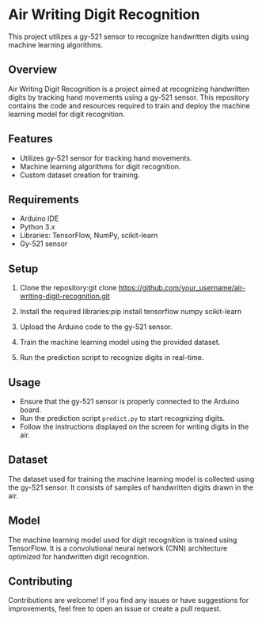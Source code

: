 # Air Writing Digit Recognition

This project utilizes a gy-521 sensor to recognize handwritten digits using machine learning algorithms.

## Overview

Air Writing Digit Recognition is a project aimed at recognizing handwritten digits by tracking hand movements using a gy-521 sensor. This repository contains the code and resources required to train and deploy the machine learning model for digit recognition.

## Features

- Utilizes gy-521 sensor for tracking hand movements.
- Machine learning algorithms for digit recognition.
- Custom dataset creation for training.

## Requirements

- Arduino IDE
- Python 3.x
- Libraries: TensorFlow, NumPy, scikit-learn
- Gy-521 sensor

## Setup

1. Clone the repository:git clone https://github.com/your_username/air-writing-digit-recognition.git

2. Install the required libraries:pip install tensorflow numpy scikit-learn

3. Upload the Arduino code to the gy-521 sensor.

4. Train the machine learning model using the provided dataset.

5. Run the prediction script to recognize digits in real-time.

## Usage

- Ensure that the gy-521 sensor is properly connected to the Arduino board.
- Run the prediction script `predict.py` to start recognizing digits.
- Follow the instructions displayed on the screen for writing digits in the air.

## Dataset

The dataset used for training the machine learning model is collected using the gy-521 sensor. It consists of samples of handwritten digits drawn in the air.

## Model

The machine learning model used for digit recognition is trained using TensorFlow. It is a convolutional neural network (CNN) architecture optimized for handwritten digit recognition.

## Contributing

Contributions are welcome! If you find any issues or have suggestions for improvements, feel free to open an issue or create a pull request.






